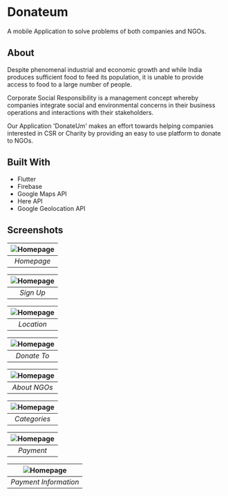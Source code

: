 
# Donateum

A mobile Application to solve problems of both companies and NGOs.




## About

Despite phenomenal industrial and economic growth and while India produces sufficient food to feed its population, it is unable to provide access to food to a large number of people.

Corporate Social Responsibility is a management concept whereby  companies integrate social and environmental concerns in their business  operations and interactions with their stakeholders.

Our Application 'DonateUm' makes an effort towards helping companies interested in CSR or Charity by providing an easy to use platform to donate to NGOs.

## Built With

* Flutter
* Firebase
* Google Maps API
* Here API
* Google Geolocation API
## Screenshots

| ![Homepage](https://i.imgur.com/DMOOg44.png) | 
|:--:| 
| *Homepage* |

| ![Homepage](https://i.imgur.com/yPSesB6.png) | 
|:--:| 
| *Sign Up* |


| ![Homepage](https://i.imgur.com/JfWXzL3.png) | 
|:--:| 
| *Location* |


| ![Homepage](https://i.imgur.com/t6sqvlQ.png) | 
|:--:| 
| *Donate To* |


| ![Homepage](https://i.imgur.com/vT9CcyA.png) | 
|:--:| 
| *About NGOs* |


| ![Homepage](https://i.imgur.com/4IUuoDK.png) | 
|:--:| 
| *Categories* |

| ![Homepage](https://i.imgur.com/o6ZPfhR.png) | 
|:--:| 
| *Payment* |

| ![Homepage](https://i.imgur.com/5JO3kLw.png) | 
|:--:| 
| *Payment Information* |
